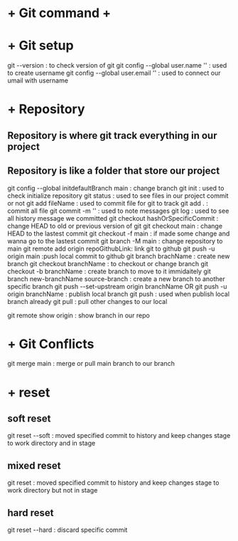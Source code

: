 # + Git command +

# + Git setup

git --version : to check version of git
git config --global user.name '' : used to create username
git config --global user.email '' : used to connect our umail with username

# + Repository

## Repository is where git track everything in our project

## Repository is like a folder that store our project

git config --global initdefaultBranch main : change branch
git init : used to check initialize repository
git status : used to see files in our project commit or not
git add fileName : used to commit file for git to track
git add . : commit all file
git commit -m '' : used to note messages
git log : used to see all history message we committed
git checkout hashOrSpecificCommit : change HEAD to old or previous version of git
git checkout main : change HEAD to the lastest commit
git checkout -f main : if made some change and wanna go to the lastest commit
git branch -M main : change repository to main
git remote add origin repoGithubLink: link git to github
git push -u origin main :push local commit to github
git branch brachName : create new branch
git checkout branchName : to checkout or change branch
git checkout -b branchName : create branch to move to it immidaitely
git branch new-branchName source-branch : create a new branch to another specific branch
git push --set-upstream origin branchName OR git push -u origin branchName : publish local branch
git push : used when publish local branch already
git pull : pull other changes to our local

git remote show origin : show branch in our repo

# + Git Conflicts

git merge main : merge or pull main branch to our branch

# + reset

## soft reset

git reset --soft <commit-hash> : moved specified commit to history and keep changes stage to work directory and in stage

## mixed reset

git reset <commit-hash> : moved specified commit to history and keep changes stage to work directory but not in stage

## hard reset

git reset --hard <commit-hash> : discard specific commit
